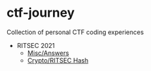 # ctf-journey
Collection of personal CTF coding experiences

- RITSEC 2021
  - [Misc/Answers](<RITSEC 2021/Answers.md>)
  - [Crypto/RITSEC Hash](<RITSEC 2021/RITSEC Hash.md>)